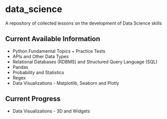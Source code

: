 # data_science
A repository of collected lessons on the development of Data Science skills

## Current Available Information
* Python Fundamental Topics + Practice Tests
* APIs and Other Data Types
* Relational Databases (RDBMS) and Structured Query Language (SQL)
* Pandas
* Probability and Statistics
* Regex
* Data Visualizations - Matplotlib, Seaborn and Plotly

## Current Progress
* Data Visualizations - 3D and Widgets
